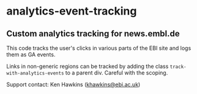 # analytics-event-tracking
## Custom analytics tracking for news.embl.de
This code tracks the user's clicks in various parts of the EBI site and logs them as GA events.

Links in non-generic regions can be tracked by adding the class `track-with-analytics-events` to a parent div. Careful with the scoping.

Support contact: Ken Hawkins (khawkins@ebi.ac.uk)
